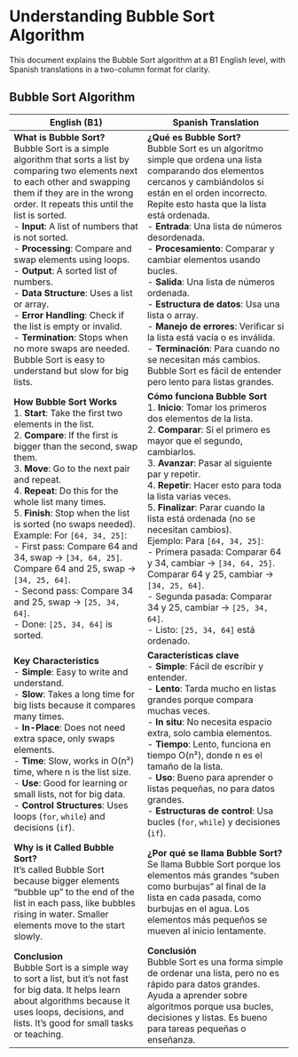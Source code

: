 # Understanding Bubble Sort Algorithm

This document explains the Bubble Sort algorithm at a B1 English level, with Spanish translations in a two-column format for clarity.

## Bubble Sort Algorithm

| **English (B1)** | **Spanish Translation** |
|------------------|-------------------------|
| **What is Bubble Sort?**<br>Bubble Sort is a simple algorithm that sorts a list by comparing two elements next to each other and swapping them if they are in the wrong order. It repeats this until the list is sorted.<br>- **Input**: A list of numbers that is not sorted.<br>- **Processing**: Compare and swap elements using loops.<br>- **Output**: A sorted list of numbers.<br>- **Data Structure**: Uses a list or array.<br>- **Error Handling**: Check if the list is empty or invalid.<br>- **Termination**: Stops when no more swaps are needed.<br>Bubble Sort is easy to understand but slow for big lists. | **¿Qué es Bubble Sort?**<br>Bubble Sort es un algoritmo simple que ordena una lista comparando dos elementos cercanos y cambiándolos si están en el orden incorrecto. Repite esto hasta que la lista está ordenada.<br>- **Entrada**: Una lista de números desordenada.<br>- **Procesamiento**: Comparar y cambiar elementos usando bucles.<br>- **Salida**: Una lista de números ordenada.<br>- **Estructura de datos**: Usa una lista o array.<br>- **Manejo de errores**: Verificar si la lista está vacía o es inválida.<br>- **Terminación**: Para cuando no se necesitan más cambios.<br>Bubble Sort es fácil de entender pero lento para listas grandes. |
| **How Bubble Sort Works**<br>1. **Start**: Take the first two elements in the list.<br>2. **Compare**: If the first is bigger than the second, swap them.<br>3. **Move**: Go to the next pair and repeat.<br>4. **Repeat**: Do this for the whole list many times.<br>5. **Finish**: Stop when the list is sorted (no swaps needed).<br>Example: For `[64, 34, 25]`:<br>- First pass: Compare 64 and 34, swap → `[34, 64, 25]`. Compare 64 and 25, swap → `[34, 25, 64]`.<br>- Second pass: Compare 34 and 25, swap → `[25, 34, 64]`.<br>- Done: `[25, 34, 64]` is sorted. | **Cómo funciona Bubble Sort**<br>1. **Inicio**: Tomar los primeros dos elementos de la lista.<br>2. **Comparar**: Si el primero es mayor que el segundo, cambiarlos.<br>3. **Avanzar**: Pasar al siguiente par y repetir.<br>4. **Repetir**: Hacer esto para toda la lista varias veces.<br>5. **Finalizar**: Parar cuando la lista está ordenada (no se necesitan cambios).<br>Ejemplo: Para `[64, 34, 25]`:<br>- Primera pasada: Comparar 64 y 34, cambiar → `[34, 64, 25]`. Comparar 64 y 25, cambiar → `[34, 25, 64]`.<br>- Segunda pasada: Comparar 34 y 25, cambiar → `[25, 34, 64]`.<br>- Listo: `[25, 34, 64]` está ordenado. |
| **Key Characteristics**<br>- **Simple**: Easy to write and understand.<br>- **Slow**: Takes a long time for big lists because it compares many times.<br>- **In-Place**: Does not need extra space, only swaps elements.<br>- **Time**: Slow, works in O(n²) time, where n is the list size.<br>- **Use**: Good for learning or small lists, not for big data.<br>- **Control Structures**: Uses loops (`for`, `while`) and decisions (`if`). | **Características clave**<br>- **Simple**: Fácil de escribir y entender.<br>- **Lento**: Tarda mucho en listas grandes porque compara muchas veces.<br>- **In situ**: No necesita espacio extra, solo cambia elementos.<br>- **Tiempo**: Lento, funciona en tiempo O(n²), donde n es el tamaño de la lista.<br>- **Uso**: Bueno para aprender o listas pequeñas, no para datos grandes.<br>- **Estructuras de control**: Usa bucles (`for`, `while`) y decisiones (`if`). |
| **Why is it Called Bubble Sort?**<br>It’s called Bubble Sort because bigger elements “bubble up” to the end of the list in each pass, like bubbles rising in water. Smaller elements move to the start slowly. | **¿Por qué se llama Bubble Sort?**<br>Se llama Bubble Sort porque los elementos más grandes “suben como burbujas” al final de la lista en cada pasada, como burbujas en el agua. Los elementos más pequeños se mueven al inicio lentamente. |
| **Conclusion**<br>Bubble Sort is a simple way to sort a list, but it’s not fast for big data. It helps learn about algorithms because it uses loops, decisions, and lists. It’s good for small tasks or teaching. | **Conclusión**<br>Bubble Sort es una forma simple de ordenar una lista, pero no es rápido para datos grandes. Ayuda a aprender sobre algoritmos porque usa bucles, decisiones y listas. Es bueno para tareas pequeñas o enseñanza. |
